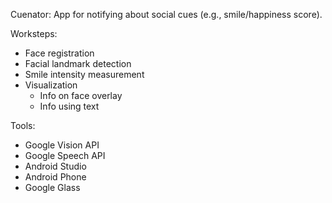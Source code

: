 Cuenator:
App for notifying about social cues (e.g., smile/happiness score). 

Worksteps:
- Face registration
- Facial landmark detection
- Smile intensity measurement
- Visualization 
  - Info on face overlay
  - Info using text 
  
Tools:
- Google Vision API
- Google Speech API
- Android Studio
- Android Phone
- Google Glass

